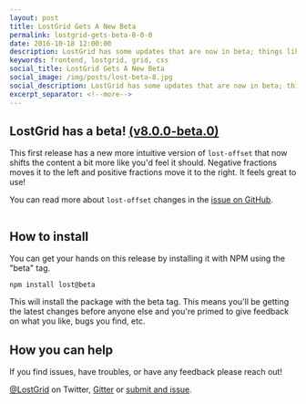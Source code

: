 ```yaml
---
layout: post
title: LostGrid Gets A New Beta
permalink: lostgrid-gets-beta-8-0-0
date: 2016-10-18 12:00:00
description: LostGrid has some updates that are now in beta; things like lost-offset are getting a facelift.
keywords: frontend, lostgrid, grid, css
social_title: LostGrid Gets A New Beta
social_image: /img/posts/lost-beta-8.jpg
social_description: LostGrid has some updates that are now in beta; things like lost-offset are getting a facelift.
excerpt_separator: <!--more-->
---
```


## LostGrid has a beta! <a href="https://github.com/peterramsing/lost/releases/tag/v8.0.0-beta.0" target="_blank" rel="noopener">(v8.0.0-beta.0)</a>

This first release has a new more intuitive version of `lost-offset` that now shifts the content a bit more like you'd feel it should. Negative fractions moves it to the left and positive fractions move it to the right. It feels great to use!

<!--more-->

You can read more about `lost-offset` changes in the [issue on GitHub](https://github.com/peterramsing/lost/issues/184).

<p style="text-align: center;">
  <img src="{{ site.baseurl }}/img/posts/lost-beta-8.jpg" alt="">
</p>


## How to install
You can get your hands on this release by installing it with NPM using the "beta" tag.

`npm install lost@beta`

This will install the package with the beta tag. This means you'll be getting the latest changes before anyone else and you're primed to give feedback on what you like, bugs you find, etc.

## How you can help
If you find issues, have troubles, or have any feedback please reach out!

[@LostGrid](https://twitter.com/lostgrid) on Twitter, [Gitter](https://gitter.im/peterramsing/lost) or [submit and issue](https://github.com/peterramsing/lost/issues/new).
